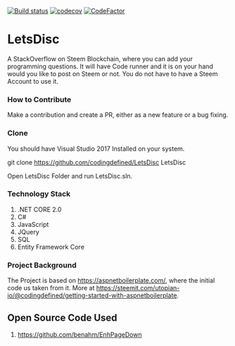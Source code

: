 [![Build status](https://ci.appveyor.com/api/projects/status/hgyfsn195bhae5ch/branch/master?svg=true)](https://ci.appveyor.com/project/codingdefined/letsdisc/branch/master)
[![codecov](https://codecov.io/gh/codingdefined/LetsDisc/branch/master/graph/badge.svg)](https://codecov.io/gh/codingdefined/LetsDisc)
[![CodeFactor](https://www.codefactor.io/repository/github/codingdefined/letsdisc/badge)](https://www.codefactor.io/repository/github/codingdefined/letsdisc)

# LetsDisc

A StackOverflow on Steem Blockchain, where you can add your programming questions. It will have Code runner and it is on your hand would you like to post on Steem or not. You do not have to have a Steem Account to use it.

### How to Contribute

Make a contribution and create a PR, either as a new feature or a bug fixing.

### Clone

You should have Visual Studio 2017 Installed on your system.

git clone https://github.com/codingdefined/LetsDisc LetsDisc

Open LetsDisc Folder and run LetsDisc.sln. 

### Technology Stack

1. .NET CORE 2.0
2. C#
3. JavaScript
4. JQuery
5. SQL
6. Entity Framework Core

### Project Background

The Project is based on https://aspnetboilerplate.com/, where the initial code us taken from it. 
More at https://steemit.com/utopian-io/@codingdefined/getting-started-with-aspnetboilerplate.

## Open Source Code Used

1. https://github.com/benahm/EnhPageDown
